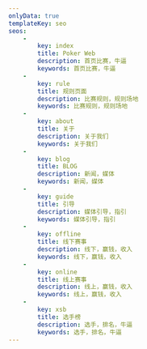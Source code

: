 ```yaml
---
onlyData: true
templateKey: seo
seos: 
    - 
        key: index
        title: Poker Web
        description: 首页比赛，牛逼
        keywords: 首页比赛，牛逼
    -
        key: rule
        title: 规则页面
        description: 比赛规则，规则场地
        keywords: 比赛规则，规则场地
    -
        key: about
        title: 关于
        description: 关于我们
        keywords: 关于我们
    -
        key: blog
        title: BLOG
        description: 新闻，媒体
        keywords: 新闻，媒体
    -
        key: guide
        title: 引导
        description: 媒体引导，指引
        keywords: 媒体引导，指引
    -
        key: offline
        title: 线下赛事
        description: 线下，赢钱，收入
        keywords: 线下，赢钱，收入
    -
        key: online
        title: 线上赛事
        description: 线上，赢钱，收入
        keywords: 线上，赢钱，收入
    -
        key: xsb
        title: 选手榜
        description: 选手，排名，牛逼
        keywords: 选手，排名，牛逼
---
```

